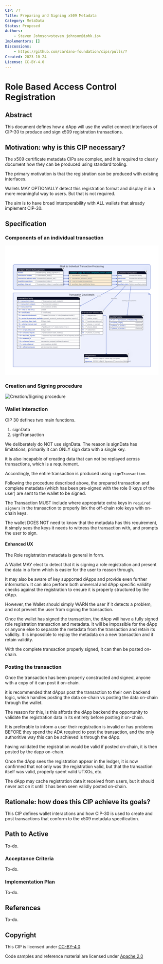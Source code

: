 ```yaml
---
CIP: /?
Title: Preparing and Signing x509 Metadata
Category: MetaData
Status: Proposed
Authors:
    - Steven Johnson<steven.johnson@iohk.io>
Implementors: []
Discussions:
    - https://github.com/cardano-foundation/cips/pulls/?
Created: 2023-10-24
License: CC-BY-4.0
---
```


<!-- markdownlint-disable MD025-->
# Role Based Access Control Registration

## Abstract

This document defines how a dApp will use the wallet connect interfaces of CIP-30 to produce and sign
x509 registration transactions.

## Motivation: why is this CIP necessary?

The x509 certificate metadata CIPs are complex, and it is required to clearly document how they
can be produced using standard tooling.

The primary motivation is that the registration can be produced with existing interfaces.

Wallets MAY OPTIONALLY detect this registration format and display it in a more meaningful way to users.
But that is not required.

The aim is to have broad interoperability with ALL wallets that already implement CIP-30.

## Specification

### Components of an individual transaction

![Cardano Transaction Anatomy](./images/cardano-transaction.svg)

### Creation and Signing procedure

![Creation/Signing procedure](../x509-envelope-metadata/images/metadata-envelope-process.svg)

### Wallet interaction

CIP 30 defines two main functions.

1. signData
2. signTransaction

We deliberately do NOT use signData.
The reason is signData has limitations, primarily it can ONLY sign data with a single key.

it is also incapable of creating data that can not be replayed across transactions, which is a requirement.

Accordingly, the entire transaction is produced using `signTransaction`.

Following the procedure described above, the prepared transaction and complete metadata
(which has been pre-signed with the role 0 keys of the user) are sent to the wallet to be signed.

The Transaction MUST include where appropriate extra keys in `required signers` in the transaction to properly
link the off-chain role keys with on-chain keys.

The wallet DOES NOT need to know that the metadata has this requirement, it simply sees the keys it needs to witness
the transaction with, and prompts the user to sign.

#### Enhanced UX

The Role registration metadata is general in form.

A Wallet MAY elect to detect that it is signing a role registration and
present the data in a form which is easier for the user to reason through.

It may also be aware of key supported dApps and provide even further information.
It can also perform both universal and dApp specific validity checks against the registration to ensure
it is properly structured by the dApp.

However, the Wallet should simply WARN the user if it detects a problem, and not prevent the user from
signing the transaction.

Once the wallet has signed the transaction, the dApp will have a fully signed role registration transaction and metadata.
It will be impossible for the dApp or anyone else to separate the metadata from the transaction and retain its validity.
It is impossible to replay the metadata on a new transaction and it retain validity.

With the complete transaction properly signed, it can then be posted on-chain.

### Posting the transaction

Once the transaction has been properly constructed and signed, anyone with a copy of it can post it on-chain.

it is recommended that dApps post the transaction to their own backend logic, which handles posting the data on-chain
vs posting the data on-chain through the wallet.

The reason for this, is this affords the dApp backend the opportunity to
validate the registration data in its entirety before posting it on-chain.

It is preferable to inform a user their registration is invalid or has problems
BEFORE they spend the ADA required to post the transaction,
and the only authoritive way this can be achieved is through the dApp.

having validated the registration would be valid if posted on-chain, it is then posted by the dapp on-chain.

Once the dApp sees the registration appear in the ledger,
it is now confirmed that not only was the registration valid, but that the transaction itself was valid,
properly spent valid UTXOs, etc.

The dApp may cache registration data it received from users,
but it should never act on it until it has been seen validly posted on-chain.

## Rationale: how does this CIP achieve its goals?

This CIP defines wallet interactions and how CIP-30 is used to create and
post transactions that conform to the x509 metadata specification.

## Path to Active

To-do.

### Acceptance Criteria

To-do.

### Implementation Plan

To-do.

## References

To-do.

## Copyright

This CIP is licensed under [CC-BY-4.0]

Code samples and reference material are licensed under [Apache 2.0]

[CC-BY-4.0]: https://creativecommons.org/licenses/by/4.0/legalcode
[Apache 2.0]: https://www.apache.org/licenses/LICENSE-2.0.html
